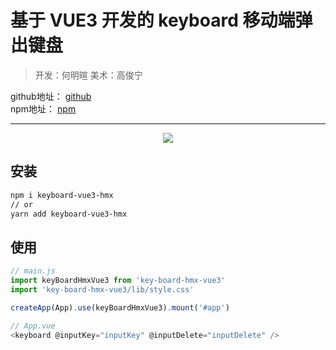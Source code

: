 # 基于 VUE3 开发的 keyboard 移动端弹出键盘

> 开发：何明暄 美术：高俊宁

<div align=left>
    github地址：
    <a href="https://github.com/mingxuann/keyboard-vue3-hmx" target="_blank">github</a> 
</div>  
<div align=left>
npm地址： 
    <a href="https://www.npmjs.com/package/keyboard-vue3-hmx" target="_blank">npm</a>
</div>

---

<div align=center>
    <img src="https://p3-juejin.byteimg.com/tos-cn-i-k3u1fbpfcp/7999dd760ebf4af5827f068a7078471d~tplv-k3u1fbpfcp-zoom-1.image"/>
</div>

## 安装

```sh
npm i keyboard-vue3-hmx
// or
yarn add keyboard-vue3-hmx
```

## 使用

```js
// main.js
import keyBoardHmxVue3 from 'key-board-hmx-vue3'
import 'key-board-hmx-vue3/lib/style.css'

createApp(App).use(keyBoardHmxVue3).mount('#app')
```

```js
// App.vue
<keyboard @inputKey="inputKey" @inputDelete="inputDelete" />
```
